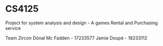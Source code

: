 # CS4125
Project for system analysis and design - A games Rental and Purchasing service

Team Zircon 
Dónal Mc Fadden - 17233577
Jamie Doupé - 18233112
